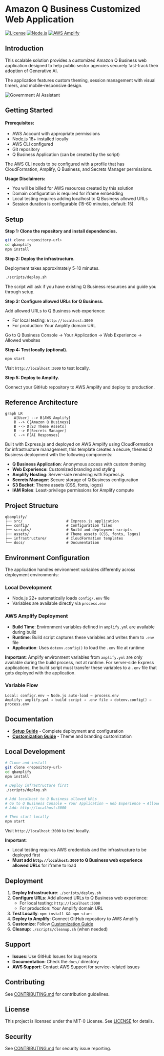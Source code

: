# Amazon Q Business Customized Web Application

[![License](https://img.shields.io/badge/License-MIT--0-blue.svg)](LICENSE)
[![Node.js](https://img.shields.io/badge/Node.js-18+-green.svg)](https://nodejs.org/)
[![AWS Amplify](https://img.shields.io/badge/AWS-Amplify-orange.svg)](https://aws.amazon.com/amplify/)

## Introduction

This scalable solution provides a customized Amazon Q Business web application designed to help public sector agencies securely fast-track their adoption of Generative AI.

The application features custom theming, session management with visual timers, and mobile-responsive design.

![Government AI Assistant](docs/images/amz-q-business-embedded-themed-homepage.png)

## Getting Started

#### Prerequisites:
- AWS Account with appropriate permissions
- Node.js 18+ installed locally
- AWS CLI configured
- Git repository
- Q Business Application (can be created by the script)

The AWS CLI needs to be configured with a profile that has CloudFormation, Amplify, Q Business, and Secrets Manager permissions.

**Usage Disclaimers:**

- You will be billed for AWS resources created by this solution
- Domain configuration is required for iframe embedding
- Local testing requires adding localhost to Q Business allowed URLs
- Session duration is configurable (15-60 minutes, default: 15)

## Setup

**Step 1: Clone the repository and install dependencies.**

```bash
git clone <repository-url>
cd qbamplify
npm install
```

**Step 2: Deploy the infrastructure.**

Deployment takes approximately 5-10 minutes.

```bash
./scripts/deploy.sh
```

The script will ask if you have existing Q Business resources and guide you through setup.

**Step 3: Configure allowed URLs for Q Business.**

Add allowed URLs to Q Business web experience:
- For local testing: `http://localhost:3000`
- For production: Your Amplify domain URL

Go to Q Business Console → Your Application → Web Experience → Allowed websites

**Step 4: Test locally (optional).**

```bash
npm start
```

Visit `http://localhost:3000` to test locally.

**Step 5: Deploy to Amplify.**

Connect your GitHub repository to AWS Amplify and deploy to production.

## Reference Architecture

```mermaid
graph LR
    A[User] --> B[AWS Amplify]
    B --> C[Amazon Q Business]
    B --> D[S3 Theme Assets]
    B --> E[Secrets Manager]
    C --> F[AI Responses]
```

Built with Express.js and deployed on AWS Amplify using CloudFormation for infrastructure management, this template creates a secure, themed Q Business deployment with the following components:

- **Q Business Application**: Anonymous access with custom theming
- **Web Experience**: Customized branding and styling
- **Amplify Hosting**: Server-side rendering with Express.js
- **Secrets Manager**: Secure storage of Q Business configuration
- **S3 Bucket**: Theme assets (CSS, fonts, logos)
- **IAM Roles**: Least-privilege permissions for Amplify compute

## Project Structure

```
qbamplify/
├── src/                    # Express.js application
├── config/                 # Configuration files
├── scripts/                # Build and deployment scripts
├── assets/                 # Theme assets (CSS, fonts, logos)
├── infrastructure/         # CloudFormation templates
└── docs/                   # Documentation
```

## Environment Configuration

The application handles environment variables differently across deployment environments:

### Local Development
- Node.js 22+ automatically loads `config/.env` file
- Variables are available directly via `process.env`

### AWS Amplify Deployment
- **Build Time**: Environment variables defined in `amplify.yml` are available during build
- **Runtime**: Build script captures these variables and writes them to `.env` file
- **Application**: Uses `dotenv.config()` to load the `.env` file at runtime

**Important**: Amplify environment variables from `amplify.yml` are only available during the build process, not at runtime. For server-side Express applications, the build script must transfer these variables to a `.env` file that gets deployed with the application.

### Variable Flow
```
Local: config/.env → Node.js auto-load → process.env
Amplify: amplify.yml → build script → .env file → dotenv.config() → process.env
```

## Documentation

- **[Setup Guide](docs/SETUP.md)** - Complete deployment and configuration
- **[Customization Guide](docs/CUSTOMIZATION.md)** - Theme and branding customization

## Local Development

```bash
# Clone and install
git clone <repository-url>
cd qbamplify
npm install

# Deploy infrastructure first
./scripts/deploy.sh

# Add localhost to Q Business allowed URLs
# Go to Q Business Console → Your Application → Web Experience → Allowed websites
# Add: http://localhost:3000

# Then start locally
npm start
```

Visit `http://localhost:3000` to test locally.

**Important**: 
- Local testing requires AWS credentials and the infrastructure to be deployed first
- **Must add `http://localhost:3000` to Q Business web experience allowed URLs** for iframe to load

## Deployment

1. **Deploy Infrastructure**: `./scripts/deploy.sh`
2. **Configure URLs**: Add allowed URLs to Q Business web experience:
   - For local testing: `http://localhost:3000`
   - For production: Your Amplify domain URL
3. **Test Locally**: `npm install && npm start`
4. **Deploy to Amplify**: Connect GitHub repository to AWS Amplify
5. **Customize**: Follow [Customization Guide](docs/CUSTOMIZATION.md)
6. **Cleanup**: `./scripts/cleanup.sh` (when needed)

## Support

- **Issues**: Use GitHub Issues for bug reports
- **Documentation**: Check the `docs/` directory
- **AWS Support**: Contact AWS Support for service-related issues

## Contributing

See [CONTRIBUTING.md](CONTRIBUTING.md) for contribution guidelines.

## License

This project is licensed under the MIT-0 License. See [LICENSE](LICENSE) for details.

## Security

See [CONTRIBUTING.md](CONTRIBUTING.md#security-issue-notifications) for security issue reporting.